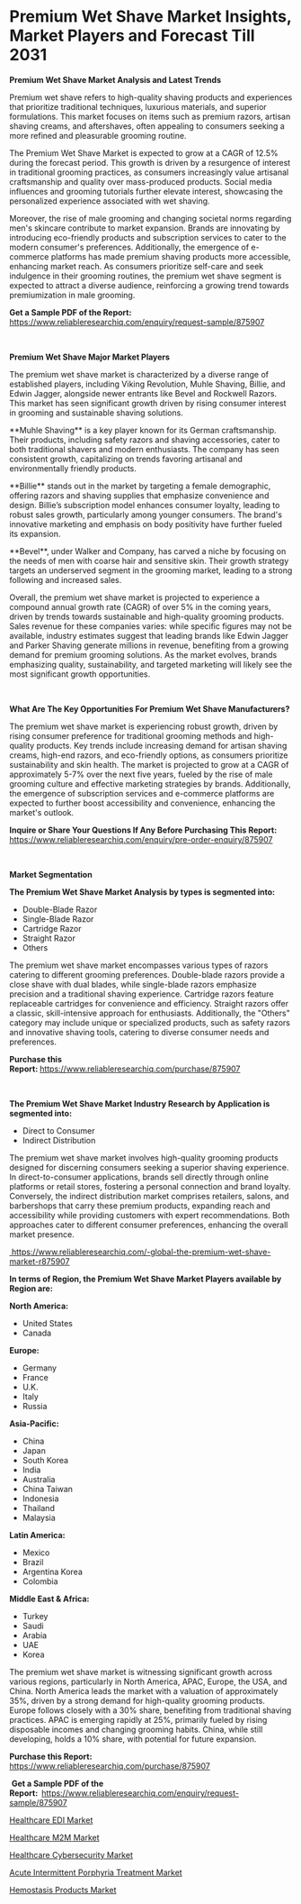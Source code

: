 <p><h1>Premium Wet Shave Market Insights, Market Players and Forecast Till 2031</h1></p><p><strong>Premium Wet Shave Market Analysis and Latest Trends</strong></p>
<p><p>Premium wet shave refers to high-quality shaving products and experiences that prioritize traditional techniques, luxurious materials, and superior formulations. This market focuses on items such as premium razors, artisan shaving creams, and aftershaves, often appealing to consumers seeking a more refined and pleasurable grooming routine. </p><p>The Premium Wet Shave Market is expected to grow at a CAGR of 12.5% during the forecast period. This growth is driven by a resurgence of interest in traditional grooming practices, as consumers increasingly value artisanal craftsmanship and quality over mass-produced products. Social media influences and grooming tutorials further elevate interest, showcasing the personalized experience associated with wet shaving.</p><p>Moreover, the rise of male grooming and changing societal norms regarding men's skincare contribute to market expansion. Brands are innovating by introducing eco-friendly products and subscription services to cater to the modern consumer's preferences. Additionally, the emergence of e-commerce platforms has made premium shaving products more accessible, enhancing market reach. As consumers prioritize self-care and seek indulgence in their grooming routines, the premium wet shave segment is expected to attract a diverse audience, reinforcing a growing trend towards premiumization in male grooming.</p></p>
<p><strong>Get a Sample PDF of the Report:&nbsp;</strong> <a href="https://www.reliableresearchiq.com/enquiry/request-sample/875907">https://www.reliableresearchiq.com/enquiry/request-sample/875907</a></p>
<p>&nbsp;</p>
<p><strong>Premium Wet Shave Major Market Players</strong></p>
<p><p>The premium wet shave market is characterized by a diverse range of established players, including Viking Revolution, Muhle Shaving, Billie, and Edwin Jagger, alongside newer entrants like Bevel and Rockwell Razors. This market has seen significant growth driven by rising consumer interest in grooming and sustainable shaving solutions.</p><p>**Muhle Shaving** is a key player known for its German craftsmanship. Their products, including safety razors and shaving accessories, cater to both traditional shavers and modern enthusiasts. The company has seen consistent growth, capitalizing on trends favoring artisanal and environmentally friendly products.</p><p>**Billie** stands out in the market by targeting a female demographic, offering razors and shaving supplies that emphasize convenience and design. Billie’s subscription model enhances consumer loyalty, leading to robust sales growth, particularly among younger consumers. The brand's innovative marketing and emphasis on body positivity have further fueled its expansion.</p><p>**Bevel**, under Walker and Company, has carved a niche by focusing on the needs of men with coarse hair and sensitive skin. Their growth strategy targets an underserved segment in the grooming market, leading to a strong following and increased sales.</p><p>Overall, the premium wet shave market is projected to experience a compound annual growth rate (CAGR) of over 5% in the coming years, driven by trends towards sustainable and high-quality grooming products. Sales revenue for these companies varies: while specific figures may not be available, industry estimates suggest that leading brands like Edwin Jagger and Parker Shaving generate millions in revenue, benefiting from a growing demand for premium grooming solutions. As the market evolves, brands emphasizing quality, sustainability, and targeted marketing will likely see the most significant growth opportunities.</p></p>
<p>&nbsp;</p>
<p><strong>What Are The Key Opportunities For Premium Wet Shave Manufacturers?</strong></p>
<p><p>The premium wet shave market is experiencing robust growth, driven by rising consumer preference for traditional grooming methods and high-quality products. Key trends include increasing demand for artisan shaving creams, high-end razors, and eco-friendly options, as consumers prioritize sustainability and skin health. The market is projected to grow at a CAGR of approximately 5-7% over the next five years, fueled by the rise of male grooming culture and effective marketing strategies by brands. Additionally, the emergence of subscription services and e-commerce platforms are expected to further boost accessibility and convenience, enhancing the market's outlook.</p></p>
<p><strong>Inquire or Share Your Questions If Any Before Purchasing This Report:</strong> <a href="https://www.reliableresearchiq.com/enquiry/pre-order-enquiry/875907">https://www.reliableresearchiq.com/enquiry/pre-order-enquiry/875907</a></p>
<p>&nbsp;</p>
<p><strong>Market Segmentation</strong></p>
<p><strong>The Premium Wet Shave Market Analysis by types is segmented into:</strong></p>
<p><ul><li>Double-Blade Razor</li><li>Single-Blade Razor</li><li>Cartridge Razor</li><li>Straight Razor</li><li>Others</li></ul></p>
<p><p>The premium wet shave market encompasses various types of razors catering to different grooming preferences. Double-blade razors provide a close shave with dual blades, while single-blade razors emphasize precision and a traditional shaving experience. Cartridge razors feature replaceable cartridges for convenience and efficiency. Straight razors offer a classic, skill-intensive approach for enthusiasts. Additionally, the "Others" category may include unique or specialized products, such as safety razors and innovative shaving tools, catering to diverse consumer needs and preferences.</p></p>
<p><strong>Purchase this Report:&nbsp;</strong><a href="https://www.reliableresearchiq.com/purchase/875907">https://www.reliableresearchiq.com/purchase/875907</a></p>
<p>&nbsp;</p>
<p><strong>The Premium Wet Shave Market Industry Research by Application is segmented into:</strong></p>
<p><ul><li>Direct to Consumer</li><li>Indirect Distribution</li></ul></p>
<p><p>The premium wet shave market involves high-quality grooming products designed for discerning consumers seeking a superior shaving experience. In direct-to-consumer applications, brands sell directly through online platforms or retail stores, fostering a personal connection and brand loyalty. Conversely, the indirect distribution market comprises retailers, salons, and barbershops that carry these premium products, expanding reach and accessibility while providing customers with expert recommendations. Both approaches cater to different consumer preferences, enhancing the overall market presence.</p></p>
<p><a href="https://www.reliableresearchiq.com/-global-the-premium-wet-shave-market-r875907">&nbsp;https://www.reliableresearchiq.com/-global-the-premium-wet-shave-market-r875907</a></p>
<p><strong>In terms of Region, the Premium Wet Shave Market Players available by Region are:</strong></p>
<p>
    <p> <strong> North America: </strong>
        <ul>
            <li>United States</li>
            <li>Canada</li>
        </ul>
        </p> 
    <p> <strong> Europe: </strong>
        <ul>
            <li>Germany</li>
            <li>France</li>
            <li>U.K.</li>
            <li>Italy</li>
            <li>Russia</li>
        </ul>
        </p> 
    <p> <strong> Asia-Pacific: </strong>
        <ul>
            <li>China</li>
            <li>Japan</li>
            <li>South Korea</li>
            <li>India</li>
            <li>Australia</li>
            <li>China Taiwan</li>
            <li>Indonesia</li>
            <li>Thailand</li>
            <li>Malaysia</li>
        </ul>
        </p> 
    <p> <strong> Latin America: </strong>
        <ul>
            <li>Mexico</li>
            <li>Brazil</li>
            <li>Argentina Korea</li>
            <li>Colombia</li>
        </ul>
        </p> 
    <p> <strong> Middle East & Africa: </strong>
        <ul>
            <li>Turkey</li>
            <li>Saudi</li>
            <li>Arabia</li>
            <li>UAE</li>
            <li>Korea</li>
        </ul>
    </p>
    </p>
<p><p>The premium wet shave market is witnessing significant growth across various regions, particularly in North America, APAC, Europe, the USA, and China. North America leads the market with a valuation of approximately 35%, driven by a strong demand for high-quality grooming products. Europe follows closely with a 30% share, benefiting from traditional shaving practices. APAC is emerging rapidly at 25%, primarily fueled by rising disposable incomes and changing grooming habits. China, while still developing, holds a 10% share, with potential for future expansion.</p></p>
<p><strong>Purchase this Report: </strong><a href="https://www.reliableresearchiq.com/purchase/875907">https://www.reliableresearchiq.com/purchase/875907</a></p>
<p>&nbsp;<strong>Get a Sample PDF of the Report:&nbsp;&nbsp;</strong><a href="https://www.reliableresearchiq.com/enquiry/request-sample/875907">https://www.reliableresearchiq.com/enquiry/request-sample/875907</a></p>
<p><strong></strong></p>
<p><p><a href="https://www.linkedin.com/pulse/in-depth-analysis-global-healthcare-edi-market-scope-its-gtide?trackingId=xh0PCqvuR1C4XSEhlusNlA%3D%3D">Healthcare EDI Market</a></p><p><a href="https://www.linkedin.com/pulse/global-healthcare-m2m-market-status-2024-2031-forecast-i1ife?trackingId=AbJcEmsGQ4eGvVkooaa%2BTQ%3D%3D">Healthcare M2M Market</a></p><p><a href="https://www.linkedin.com/pulse/healthcare-cybersecurity-market-global-regional-analysis-hbnte?trackingId=yRkk3CxXTmSV%2BsgxadIsEQ%3D%3D">Healthcare Cybersecurity Market</a></p><p><a href="https://www.linkedin.com/pulse/acute-intermittent-porphyria-treatment-industry-forecast-fqgbe?trackingId=W4zEaRqEQRGBmAhAllWgTQ%3D%3D">Acute Intermittent Porphyria Treatment Market</a></p><p><a href="https://www.linkedin.com/pulse/global-hemostasis-products-market-projected-grow-cagr-142-9w7ke?trackingId=2d6lKAgkT2iFiNDDLiZ%2B%2Bg%3D%3D">Hemostasis Products Market</a></p></p>